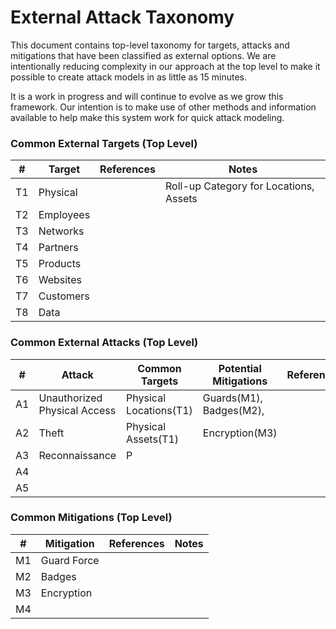 # External Attack Taxonomy

This document contains top-level taxonomy for targets, attacks and mitigations that have been classified as external options.  We are intentionally reducing complexity in our approach at the top level to make it possible to create attack models in as little as 15 minutes.  

It is a work in progress and will continue to evolve as we grow this framework.  Our intention is to make use of other methods and information available to help make this system work for quick attack modeling.

### Common External Targets (Top Level)

| # | Target| References |Notes|
|---|-------|------------|-----|
|T1|Physical||Roll-up Category for Locations, Assets|
|T2|Employees|||
|T3|Networks|||
|T4|Partners|||
|T5|Products|||
|T6|Websites|||
|T7|Customers|||
|T8|Data|||

### Common External Attacks (Top Level)

| # |Attack|Common Targets|Potential Mitigations|References|
|---|------|--------------|---------------------|----------|
|A1|Unauthorized Physical Access|Physical Locations(T1)|Guards(M1), Badges(M2), ||
|A2|Theft|Physical Assets(T1)|Encryption(M3)||
|A3|Reconnaissance|P|||
|A4|||||
|A5|||||

### Common Mitigations (Top Level)

|#|Mitigation|References|Notes|
|---|----------|----------|----|
|M1|Guard Force|||
|M2|Badges|||
|M3|Encryption|||
|M4||||






